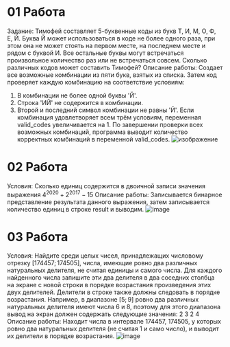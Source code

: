 # 01 Работа
Задание: Тимофей составляет 5-буквенные коды из букв Т, И, М, О, Ф, Е, Й. Буква Й может использоваться в коде не более одного раза, при этом она не может стоять на первом месте, на последнем месте и рядом с буквой И. Все остальные буквы могут встречаться произвольное количество раз или не встречаться совсем. Сколько различных кодов может составить Тимофей?
Описание работы: Cоздает все возможные комбинации из пяти букв, взятых из списка. Затем код проверяет каждую комбинацию на соответствие условиям:
1. В комбинации не более одной буквы 'Й'.
2. Строка 'ИЙ' не содержится в комбинации.
3. Второй и последний символ комбинации не равны 'Й'.
Если комбинация удовлетворяет всем трём условиям, переменная valid_codes увеличивается на 1. По завершении проверки всех возможных комбинаций, программа выводит количество корректных комбинаций в переменной valid_codes.
![изображение](https://github.com/QNekoma/python_labs2/assets/147964939/678fb39a-2d35-4772-b39b-a486398b4bc6)
# 02 Работа
Условия: Сколько единиц содержится в двоичной записи значения выражения $4^{2020}+2^{2017}−15$ 
Описание работы: Записывается бинарное представление результата данного выражения, затем записывается количество единиц в строке result и выводим.
![image](https://github.com/QNekoma/python_labs2/assets/147964939/90dc19e9-9b9e-4941-9a44-f80aba713bc9)
# 03 Работа
Условия: Найдите среди целых чисел, принадлежащих числовому отрезку [174457; 174505], числа, имеющие ровно два различных натуральных делителя, не считая единицы и самого числа. Для каждого найденного числа запишите эти два делителя в два соседних столбца на экране с новой строки в порядке возрастания произведения этих двух делителей. Делители в строке также должны следовать в порядке возрастания. Например, в диапазоне [5; 9] ровно два различных натуральных делителя имеют числа 6 и 8, поэтому для этого диапазона вывод на экран должен содержать следующие значения: 
2 3
2 4
Описание работы: Находит числа в интервале 174457, 174505, у которых ровно два натуральных делителя (не считая 1 и само число), и выводит их делители в порядке возрастания.
![image](https://github.com/QNekoma/python_labs2/assets/147964939/3a9a24c5-75f8-4575-ad93-27869d384ace)
